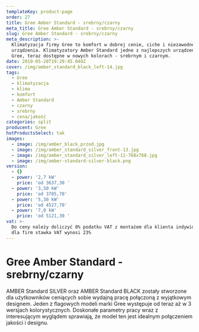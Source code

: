 ```yaml
---
templateKey: product-page
order: 27
title: Gree Amber Standard - srebrny/czarny
meta_title: Gree Amber Standard - srebrny/czarny
slug: Gree Amber Standard - srebrny/czarny
meta_description: >-
  Klimatyzacja firmy Gree to komfort w dobrej cenie, ciche i niezawodne
  urządzenia. Klimatyzatory Amber Standard jedne z najlepszych urządzeń firmy
  Gree, teraz dostępne w nowych kolorach - srebrnym i czarnym.  
date: 2019-05-28T19:29:45.040Z
cover: /img/amber_standard_black_left-14.jpg
tags:
  - Gree
  - klimatyzacja
  - klima
  - komfort
  - Amber Standard
  - czarny
  - srebrny
  - cena/jakość
categories: split
producent: Gree
hotProductsSelect: tak
images:
  - image: /img/amber_black_przod.jpg
  - image: /img/amber_standard_silver_front-13.jpg
  - image: /img/amber_standard_silver_left-11-768x768.jpg
  - image: /img/amber-standard-silver-black.png
version:
  - {}
  - power: '2,7 kW'
    price: 'od 3637,30 '
  - power: '3,50 kW'
    price: 'od 3785,70'
  - power: '5,30 kW'
    price: 'od 4527,70'
  - power: '7,0 kW'
    price: 'od 5121,30 '
vat: >-
  Do ceny należy doliczyć 8% podatku VAT z montażem dla klienta indywidualnego,
  dla firm stawka VAT wynosi 23%
---
```

# Gree Amber Standard - srebrny/czarny

AMBER Standard SILVER oraz AMBER Standard BLACK zostały stworzone dla użytkowników ceniących sobie wydajną pracę połączoną z wyjątkowym designem. Jeden z flagowych modeli marki Gree występuje od teraz aż w 3 wersjach kolorystycznych. Doskonałe parametry pracy wraz z interesującym wyglądem sprawiają, że model ten jest idealnym połączeniem jakości i designu.
